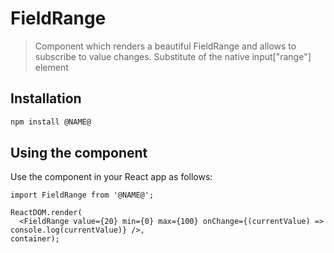 # FieldRange
> Component which renders a beautiful FieldRange and allows to subscribe to value changes. Substitute of the native input["range"] element

## Installation

```sh
npm install @NAME@
```

## Using the component

Use the component in your React app as follows:

```
import FieldRange from '@NAME@';

ReactDOM.render(
  <FieldRange value={20} min={0} max={100} onChange={(currentValue) => console.log(currentValue)} />,
container);
```
